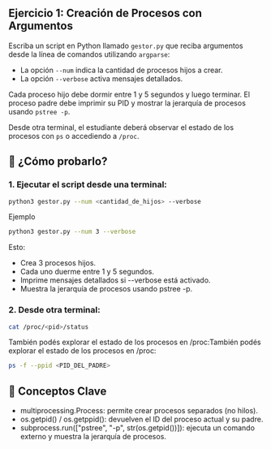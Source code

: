 ## Ejercicio 1: Creación de Procesos con Argumentos

Escriba un script en Python llamado `gestor.py` que reciba argumentos desde la línea de comandos utilizando `argparse`:

- La opción `--num` indica la cantidad de procesos hijos a crear.
- La opción `--verbose` activa mensajes detallados.

Cada proceso hijo debe dormir entre 1 y 5 segundos y luego terminar. El proceso padre debe imprimir su PID y mostrar la jerarquía de procesos usando `pstree -p`.

Desde otra terminal, el estudiante deberá observar el estado de los procesos con `ps` o accediendo a `/proc`.

## 🧪 ¿Cómo probarlo?
### 1. Ejecutar el script desde una terminal:
```bash
python3 gestor.py --num <cantidad_de_hijos> --verbose
```
Ejemplo
```bash
python3 gestor.py --num 3 --verbose
```
Esto:
- Crea 3 procesos hijos.
- Cada uno duerme entre 1 y 5 segundos.
- Imprime mensajes detallados si --verbose está activado.
- Muestra la jerarquía de procesos usando pstree -p.

### 2. Desde otra terminal:
```bash
cat /proc/<pid>/status
```
También podés explorar el estado de los procesos en /proc:También podés explorar el estado de los procesos en /proc:
```bash
ps -f --ppid <PID_DEL_PADRE>
```
## 🧠 Conceptos Clave
- multiprocessing.Process: permite crear procesos separados (no hilos).
- os.getpid() / os.getppid(): devuelven el ID del proceso actual y su padre.
- subprocess.run(["pstree", "-p", str(os.getpid())]): ejecuta un comando externo y muestra la jerarquía de procesos.
